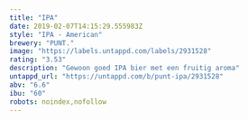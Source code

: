 ```yaml
---
title: "IPA"
date: 2019-02-07T14:15:29.555983Z
style: "IPA - American"
brewery: "PUNT."
image: "https://labels.untappd.com/labels/2931528"
rating: "3.53"
description: "Gewoon goed IPA bier met een fruitig aroma"
untappd_url: "https://untappd.com/b/punt-ipa/2931528"
abv: "6.6"
ibu: "60"
robots: noindex,nofollow
---
```

